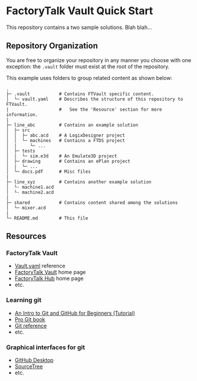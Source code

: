 # FactoryTalk Vault Quick Start

This repository contains a two sample solutions.
Blah blah...

## Repository Organization

You are free to organize your repository in any manner you choose with one
exception: the `.vault` folder must exist at the root of the repository.

This example uses folders to group related content as shown below:

```text
.
├─ .vault           # Contains FTVault specific content.
│  └─ vault.yaml    # Describes the structure of this repository to FTVault.
|                   #   See the 'Resource' section for more information.
|
├─ line_abc         # Contains an example solution
│  ├─ src
│  │  ├─ abc.acd    # A LogixDesigner project
│  │  └─ machines   # Contains a FTDS project
│  |     └─ ...
│  ├─ tests
│  |  └─ sim.e3d    # An Emulate3D project
│  ├─ drawing       # Contains an ePlan project
│  |  └─ ...
│  └─ docs.pdf      # Misc files
|
├─ line_xyz         # Contains another example solution
│  └- machine1.acd
│  └- machine2.acd
|
├─ shared           # Contains content shared among the solutions
│  └─ mixer.acd
|
└─ README.md        # This file
```

## Resources

### FactoryTalk Vault
- [Vault.yaml](#) reference
- [FactoryTalk Vault](#) home page
- [FactoryTalk Hub](#) home page
- etc.

### Learning git
- [An Intro to Git and GitHub for Beginners (Tutorial)](https://product.hubspot.com/blog/git-and-github-tutorial-for-beginners)
- [Pro Git book](https://git-scm.com/book)
- [Git reference](https://git-scm.com/docs)
- etc.

### Graphical interfaces for git
- [GitHub Desktop](https://desktop.github.com/)
- [SourceTree](https://www.sourcetreeapp.com/)
- etc.
